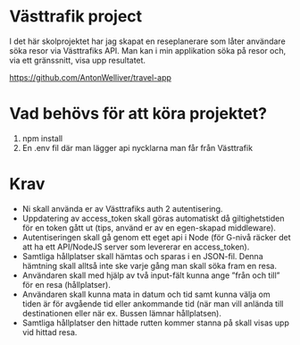 # Västtrafik project

I det här skolprojektet har jag skapat en reseplanerare som låter användare söka resor via Västtrafiks API. Man kan i min applikation söka på resor och, via ett gränssnitt, visa upp resultatet.

https://github.com/AntonWelliver/travel-app

# Vad behövs för att köra projektet?
1. npm install
2. En .env fil där man lägger api nycklarna man får från Västtrafik

# Krav
- Ni skall använda er av Västtrafiks auth 2 autentisering.
- Uppdatering av access_token skall göras automatiskt då giltighetstiden för en token gått ut (tips, använd er av en egen-skapad middleware).
- Autentiseringen skall gå genom ett eget api i Node (för G-nivå räcker det att ha ett API/NodeJS server som levererar en access_token).
- Samtliga hållplatser skall hämtas och sparas i en JSON-fil. Denna hämtning skall alltså inte ske varje gång man skall söka fram en resa.
- Användaren skall med hjälp av två input-fält kunna ange ”från och till” för en resa (hållplatser).
- Användaren skall kunna mata in datum och tid samt kunna välja om tiden är för avgående tid eller ankommande tid (när man vill anlända till destinationen eller när ex. Bussen lämnar hållplatsen).
- Samtliga hållplatser den hittade rutten kommer stanna på skall visas upp vid hittad resa.
